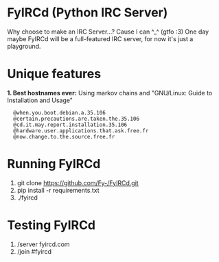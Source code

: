 FyIRCd (Python IRC Server)
======

Why choose to make an IRC Server…? Cause I can ^_^ (gtfo :3)
One day maybe FyIRCd will be a full-featured IRC server, for now it's just a playground.

# Unique features
__1. Best hostnames ever:__ Using markov chains and "GNU/Linux: Guide to Installation and Usage"
```
  @when.you.boot.debian.a.35.106
  @certain.precautions.are.taken.the.35.106
  @cd.it.may.report.installation.35.106
  @hardware.user.applications.that.ask.free.fr
  @now.change.to.the.source.free.fr
```

# Running FyIRCd
1. git clone https://github.com/Fy-/FyIRCd.git
2. pip install -r requirements.txt
3. ./fyircd

# Testing FyIRCd
1. /server fyircd.com
2. /join #fyircd
